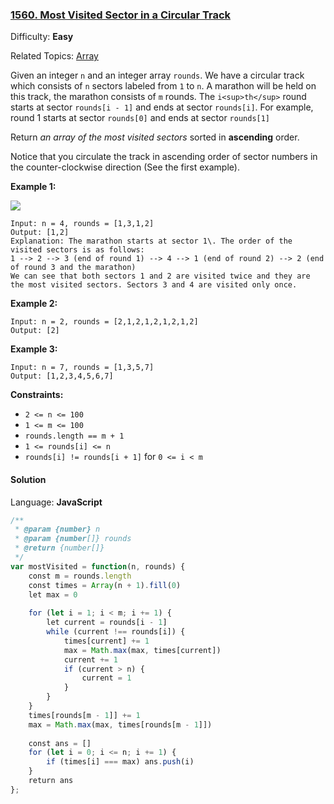 ### [1560\. Most Visited Sector in a Circular Track](https://leetcode.com/problems/most-visited-sector-in-a-circular-track/)

Difficulty: **Easy**  

Related Topics: [Array](https://leetcode.com/tag/array/)


Given an integer `n` and an integer array `rounds`. We have a circular track which consists of `n` sectors labeled from `1` to `n`. A marathon will be held on this track, the marathon consists of `m` rounds. The `i<sup>th</sup>` round starts at sector `rounds[i - 1]` and ends at sector `rounds[i]`. For example, round 1 starts at sector `rounds[0]` and ends at sector `rounds[1]`

Return _an array of the most visited sectors_ sorted in **ascending** order.

Notice that you circulate the track in ascending order of sector numbers in the counter-clockwise direction (See the first example).

**Example 1:**

![](https://assets.leetcode.com/uploads/2020/08/14/tmp.jpg)

```
Input: n = 4, rounds = [1,3,1,2]
Output: [1,2]
Explanation: The marathon starts at sector 1\. The order of the visited sectors is as follows:
1 --> 2 --> 3 (end of round 1) --> 4 --> 1 (end of round 2) --> 2 (end of round 3 and the marathon)
We can see that both sectors 1 and 2 are visited twice and they are the most visited sectors. Sectors 3 and 4 are visited only once.
```

**Example 2:**

```
Input: n = 2, rounds = [2,1,2,1,2,1,2,1,2]
Output: [2]
```

**Example 3:**

```
Input: n = 7, rounds = [1,3,5,7]
Output: [1,2,3,4,5,6,7]
```

**Constraints:**

*   `2 <= n <= 100`
*   `1 <= m <= 100`
*   `rounds.length == m + 1`
*   `1 <= rounds[i] <= n`
*   `rounds[i] != rounds[i + 1]` for `0 <= i < m`


#### Solution

Language: **JavaScript**

```javascript
/**
 * @param {number} n
 * @param {number[]} rounds
 * @return {number[]}
 */
var mostVisited = function(n, rounds) {
    const m = rounds.length
    const times = Array(n + 1).fill(0)
    let max = 0
    
    for (let i = 1; i < m; i += 1) {
        let current = rounds[i - 1]
        while (current !== rounds[i]) {
            times[current] += 1
            max = Math.max(max, times[current])
            current += 1
            if (current > n) {
                current = 1
            }
        }
    }
    times[rounds[m - 1]] += 1
    max = Math.max(max, times[rounds[m - 1]])
    
    const ans = []
    for (let i = 0; i <= n; i += 1) {
        if (times[i] === max) ans.push(i)
    }
    return ans
};
```